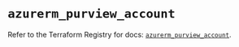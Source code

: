 # `azurerm_purview_account`

Refer to the Terraform Registry for docs: [`azurerm_purview_account`](https://registry.terraform.io/providers/hashicorp/azurerm/3.103.0/docs/resources/purview_account).
